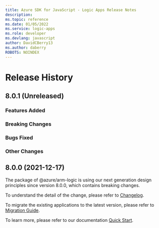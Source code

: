 ```yaml
---
title: Azure SDK for JavaScript - Logic Apps Release Notes
description: 
ms.topic: reference
ms.date: 01/05/2022
ms.service: logic-apps
ms.role: developer
ms.devlang: javascript
author: DavidCBerry13
ms.author: daberry
ROBOTS: NOINDEX
---
```

# Release History

## 8.0.1 (Unreleased)

### Features Added

### Breaking Changes

### Bugs Fixed

### Other Changes

## 8.0.0 (2021-12-17)

The package of @azure/arm-logic is using our next generation design principles since version 8.0.0, which contains breaking changes.

To understand the detail of the change, please refer to [Changelog](https://aka.ms/js-track2-changelog).

To migrate the existing applications to the latest version, please refer to [Migration Guide](https://aka.ms/js-track2-migration-guide).

To learn more, please refer to our documentation [Quick Start](https://aka.ms/js-track2-quickstart).
